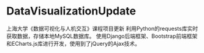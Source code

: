 # DataVisualizationUpdate
上海大学《数据可视化与人机交互》课程项目更新
利用Python的requests库实时获取数据，存储本地MySQL数据库。
使用Django后端框架、Bootstrap前端框架和ECharts.js库进行开发，使用到了jQuery的Ajax技术。
